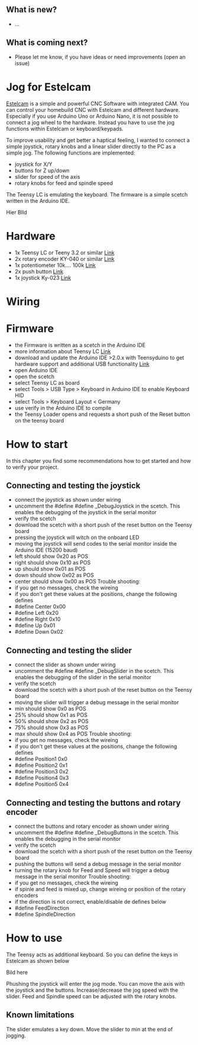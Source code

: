 ## What is new?
- ...


## What is coming next?
- Please let me know, if you have ideas or need improvements (open an issue)




# Jog for Estelcam

[Estelcam](https://www.estlcam.de) is a simple and powerful CNC Software with integrated CAM. You can control your homebuild CNC with Estelcam and different hardware. Especially if you use Arduino Uno or Arduino Nano, it is not possible to connect a jog wheel to the hardware. Instead you have to use the jog functions within Estelcam or keyboard/keypads.

To improve usability and get better a haptical feeling, I wanted to connect a simple joystick, rotary knobs and a linear slider directly to the PC as a simple jog.
The following functions are implemented:
- joystick for X/Y
- buttons for Z up/down
- slider for speed of the axis
- rotary knobs for feed and spindle speed

The Teensy LC is emulating the keyboard. The firmware is a simple scetch written in the Arduino IDE.


Hier BIld


# Hardware

- 1x Teensy LC or Teeny 3.2 or similar [Link](https://eu.robotshop.com/de/products/teensy-lc-usb-microcontroller-development-board)
- 2x rotary encoder KY-040 or similar [Link](https://www.amazon.de/s?k=rotary+encoder+ky-040&__mk_de_DE=ÅMÅŽÕÑ&crid=94ARQ2T8IVQT&sprefix=rotary+encoder+ky-040%2Caps%2C101&ref=nb_sb_noss_1)
- 1x potentiometer 10k.... 100k [Link](https://www.amazon.de/RoboMall-Linear-Poti-Schiebepotentiometer-2-Fach/dp/B01KZM135I/ref=sr_1_5?__mk_de_DE=ÅMÅŽÕÑ&crid=33N7B9JL6OH87&keywords=linear+poti&qid=1700078468&sprefix=linear+poti%2Caps%2C137&sr=8-5)
- 2x push button [Link](https://www.amazon.de/RUNCCI-YUN-Wasserdicht-Druckknopf-Autotrompete-Haustürklingel/dp/B08P4CC8V6/ref=sr_1_22_sspa?__mk_de_DE=ÅMÅŽÕÑ&crid=Y0GVKG4ZISSB&keywords=drucktaster&qid=1700078583&sprefix=drucktaster%2Caps%2C123&sr=8-22-spons&sp_csd=d2lkZ2V0TmFtZT1zcF9tdGY&th=1)
- 1x joystick Ky-023 [Link](https://www.amazon.de/AZDelivery-Joystick-KY-023-Arduino-gratis/dp/B07V3HQSVY/ref=sr_1_2_sspa?__mk_de_DE=ÅMÅŽÕÑ&crid=1EICNRSPPHWXX&keywords=joystick+arduino&qid=1700078535&sprefix=joystickl+arduino%2Caps%2C101&sr=8-2-spons&sp_csd=d2lkZ2V0TmFtZT1zcF9hdGY&psc=1)

# Wiring

# Firmware

- the Firmware is written as a scetch in the Arduino IDE
- more information about Teensy LC [Link](https://www.prjc.com/teensy)   
- download and update the Arduino IDE >2.0.x with Teensyduino to get hardware support and additional USB functionality [Link](https://www.pjrc.com/teensy/td_download.html)
- open Arduino IDE
- open the scetch
- select Teensy LC as board
- select Tools > USB Type > Keyboard in Arduino IDE to enable Keyboard HID
- select Tools > Keyboard Layout < Germany 
- use verify in the Arduino IDE to compile
- the Teensy Loader opens and requests a short push of the Reset button on the teensy board


# How to start
In this chapter you find some recommendations how to get started and how to verify your project.

## Connecting and testing the joystick
- connect the joystick as shown under wiring
- uncomment the #define #define _DebugJoystick in the scetch. This enables the debugging of the joystick in the serial monitor
- verify the scetch
- download the scetch with a short push of the reset button on the Teensy board
- pressing the joystick will witch on the onboard LED
- moving the joystick will send codes to the serial monitor inside the Arduino IDE (15200 baud)
- left should show 0x20 as POS
- right should show 0x10 as POS
- up should show 0x01 as POS
- down should show 0x02 as POS
- center should show 0x00 as POS
Trouble shooting: 
- if you get no messages, check the wireing
- if you don't get these values at the positions, change the following defines
 - #define Center          0x00
 - #define Left            0x20
 - #define Right           0x10     
 - #define Up              0x01 
 - #define Down            0x02


## Connecting and testing the slider
- connect the slider as shown under wiring
- uncomment the #define #define _DebugSlider in the scetch. This enables the debugging of the slider in the serial monitor
- verify the scetch
- download the scetch with a short push of the reset button on the Teensy board
- moving the slider will trigger a debug message in the serial monitor
 - min should show 0x0 as POS
 - 25% should show 0x1 as POS
 - 50% should show 0x2 as POS
 - 75% should show 0x3 as POS
 - max should show 0x4 as POS
Trouble shooting:
- if you get no messages, check the wireing
- if you don't get these values at the positions, change the following defines
 - #define Position1       0x0
 - #define Position2       0x1
 - #define Position3       0x2
 - #define Position4       0x3
 - #define Position5       0x4


## Connecting and testing the buttons and rotary encoder
- connect the buttons and rotary encoder as shown under wiring
- uncomment the #define #define _DebugButtons in the scetch. This enables the debugging in the serial monitor
- verify the scetch
- download the scetch with a short push of the reset button on the Teensy board
- pushing the buttons will send a debug message in the serial monitor
- turning the rotary knob for Feed and Speed will trigger a debug message in the serial monitor
Trouble shooting: 
- if you get no messages, check the wireing
- if spinle and feed is mixed up, change wireing or position of the rotary encoders
- if the direction is not correct, enable/disable de defines below
 - #define FeedDirection
 - #define SpindleDirection


# How to use
The Teensy acts as additional keyboard. So you can define the keys in Estelcam as shown below

Bild here

Phushing the joystick will enter the jog mode. You can move the axis with the joystick and the buttons. Increase/decrease the jog speed with the slider.
Feed and Spindle speed can be adjusted with the rotary knobs.


## Known limitations
The slider emulates a key down. Move the slider to min at the end of jogging.

